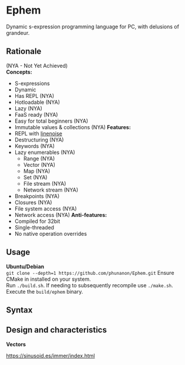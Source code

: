 # Ephem

Dynamic s-expression programming language for PC, with delusions of grandeur.

## Rationale

(NYA - Not Yet Achieved)  
**Concepts:**  
- S-expressions
- Dynamic
- Has REPL (NYA)
- Hotloadable (NYA)
- Lazy (NYA)
- FaaS ready (NYA)
- Easy for total beginners (NYA)
- Immutable values & collections (NYA)
**Features:**
- REPL with [linenoise](https://github.com/antirez/linenoise)
- Destructuring (NYA)
- Keywords (NYA)
- Lazy enumerables (NYA)
  - Range (NYA)
  - Vector (NYA)
  - Map (NYA)
  - Set (NYA)
  - File stream (NYA)
  - Network stream (NYA)
- Breakpoints (NYA)
- Closures (NYA)
- File system access (NYA)
- Network access (NYA)
**Anti-features:**  
- Compiled for 32bit
- Single-threaded
- No native operation overrides

## Usage

**Ubuntu/Debian**  
`git clone --depth=1 https://github.com/phunanon/Ephem.git`
Ensure CMake in installed on your system.  
Run `./build.sh`. If needing to subsequently recompile use `./make.sh`.  
Execute the `build/ephem` binary.

## Syntax



## Design and characteristics

**Vectors**

https://sinusoid.es/immer/index.html